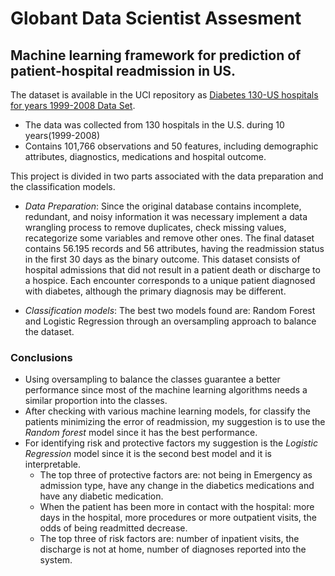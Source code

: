 # Globant Data Scientist Assesment

## Machine learning framework for prediction of patient-hospital readmission in US.

The dataset is available in the UCI repository as [Diabetes 130-US hospitals for years 1999-2008 Data Set](https://archive.ics.uci.edu/ml/datasets/Diabetes+130-US+hospitals+for+years+1999-2008#). 

- The data was collected from 130 hospitals in the U.S. during 10 years(1999-2008)
- Contains 101,766 observations and 50 features, including demographic attributes, diagnostics, medications and hospital outcome.

This project is divided in two parts associated with the data preparation and the classification models. 
- *Data Preparation*:
Since the original database contains incomplete, redundant, and noisy information it was necessary implement a data wrangling process to remove duplicates, check missing values, recategorize some variables and remove other ones. The final dataset contains 56.195 records and 56 attributes, having the readmission status in the first 30 days as the binary outcome. This dataset consists of hospital admissions that did not result in a patient death or discharge to a hospice. Each encounter corresponds to a unique patient diagnosed with diabetes, although the primary diagnosis may be different.

- *Classification models*:
The best two models found are: Random Forest and Logistic Regression through an oversampling approach to balance the dataset.

### Conclusions
* Using oversampling to balance the classes guarantee a better performance since most of the machine learning algorithms needs a similar proportion into the classes.
* After checking with various machine learning models, for classify the patients minimizing the error of readmission, my suggestion is to use the *Random forest* model since it has the best performance.
* For identifying risk and protective factors my suggestion is the *Logistic Regression* model since it is the second best model and it is interpretable.
    * The top three of protective factors are: not being in Emergency as admission type, have any change in the diabetics medications and  have any diabetic medication.
    * When the patient has been more in contact with the hospital: more days in the hospital, more procedures or more outpatient visits, the odds of being readmitted decrease.
    * The top three of risk factors are: number of inpatient visits, the discharge is not at home,  number of diagnoses reported into the system.

